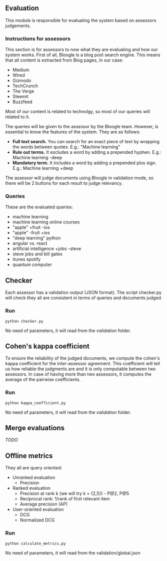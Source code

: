 ## Evaluation
This module is responsible for evaluating the system based on assessors judgements.

### Instructions for assessors
This section is for assessors to now what they are evaluating and how our system works. First of all, Bloogle is a blog post search engine. This means that all content is extracted from Blog pages, in our case:
- Medium
- Wired
- Gizmodo
- TechCrunch
- The Verge
- Steemit
- Buzzfeed

Most of our content is related to technolgy, so most of our queries will related to it.

The queries will be given to the assessor by the Bloogle team. However, is essential to know the features of the system. They are as follows:
- **Full text search.** You can search for an exact piece of text by wrapping the words between quotes. E.g.: "Machine learning"
- **Rule out terms.** It excludes a word by adding a prepended hyphen. E.g.: Machine learning -deep
- **Mandatory term.** It includes a word by adding a prepended plus sign. E.g.: Machine learning +deep

The assessor will judge documents using Bloogle in validation mode, so there will be 2 buttons for each result to judge relevancy.

### Queries
These are the evaluated queries:
- machine learning
- machine learning online courses
- "apple" +fruit -ios
- "apple" -fruit +ios
- "deep learning" python
- angular vs. react
- artificial intelligence +jobs -steve
- steve jobs and bill gates
- itunes spotify
- quantum computer

## Checker
Each assessor has a validation output (JSON format). The script checker.py will check they all are consistent in terms of queries and documents judged.

### Run
~~~
python checker.py
~~~
No need of parameters, it will read from the _validation_ folder.

## Cohen's kappa coefficient
To ensure the reliability of the judged documents, we compute the cohen's kappa coefficient for the inter-assessor agreement. This coefficient will tell us how reliable the judgments are and it is only computable between two assessors. In case of having more than two assessors, it computes the average of the pairwise coefficients.

### Run
~~~
python kappa_coefficient.py
~~~
No need of parameters, it will read from the _validation_ folder.

## Merge evaluations
*TODO*

## Offline metrics
They all are query oriented:
- Unranked evaluation
    - Precision
- Ranked evaluation
    - Precision at rank k (we will try k = {2,5}) - P@2, P@5
    - Reciprocal rank: 1/rank of first relevant item
    - Average precision (AP)
- User-oriented evaluation
    - DCG
    - Normalized DCG

### Run
~~~
python calculate_metrics.py
~~~
No need of parameters, it will read from the validation/global.json